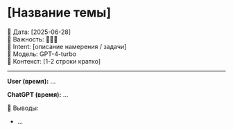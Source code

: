 # [Название темы]
📅 Дата: [2025-06-28]  
🔖 Важность: 🌟🌟🌟  
🎯 Intent: [описание намерения / задачи]  
🧠 Модель: GPT-4-turbo  
📌 Контекст: [1-2 строки кратко]

---

**User (время):**
...

**ChatGPT (время):**
...

💭 Выводы:
- ...
